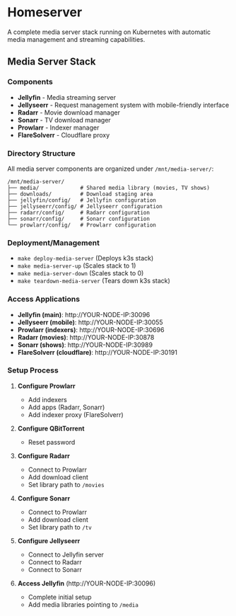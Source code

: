 # Homeserver

A complete media server stack running on Kubernetes with automatic media management and streaming capabilities.

## Media Server Stack

### Components
- **Jellyfin** - Media streaming server
- **Jellyseerr** - Request management system with mobile-friendly interface
- **Radarr** - Movie download manager
- **Sonarr** - TV download manager 
- **Prowlarr** - Indexer manager
- **FlareSolverr** - Cloudflare proxy

### Directory Structure
All media server components are organized under `/mnt/media-server/`:
```
/mnt/media-server/
├── media/             # Shared media library (movies, TV shows)
├── downloads/         # Download staging area
├── jellyfin/config/   # Jellyfin configuration
├── jellyseerr/config/ # Jellyseerr configuration
├── radarr/config/     # Radarr configuration
├── sonarr/config/     # Sonarr configuration
└── prowlarr/config/   # Prowlarr configuration
```

### Deployment/Management

- `make deploy-media-server` (Deploys k3s stack)
- `make media-server-up` (Scales stack to 1)
- `make media-server-down` (Scales stack to 0)
- `make teardown-media-server` (Tears down k3s stack)

### Access Applications

- **Jellyfin (main)**: http://YOUR-NODE-IP:30096
- **Jellyseerr (mobile)**: http://YOUR-NODE-IP:30055
- **Prowlarr (indexers)**: http://YOUR-NODE-IP:30696
- **Radarr (movies)**: http://YOUR-NODE-IP:30878
- **Sonarr (shows)**: http://YOUR-NODE-IP:30989
- **FlareSolverr (cloudflare)**: http://YOUR-NODE-IP:30191

### Setup Process

1. **Configure Prowlarr**
   - Add indexers
   - Add apps (Radarr, Sonarr)
   - Add indexer proxy (FlareSolverr)

2. **Configure QBitTorrent**
   - Reset password

3. **Configure Radarr**
   - Connect to Prowlarr
   - Add download client
   - Set library path to `/movies`

4. **Configure Sonarr**
   - Connect to Prowlarr
   - Add download client
   - Set library path to `/tv`

5. **Configure Jellyseerr**
   - Connect to Jellyfin server
   - Connect to Radarr
   - Connect to Sonarr

6. **Access Jellyfin** (http://YOUR-NODE-IP:30096)
   - Complete initial setup
   - Add media libraries pointing to `/media`
